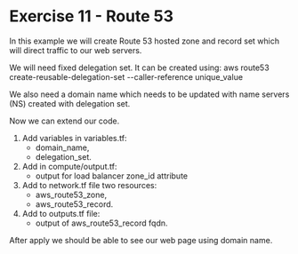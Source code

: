 # Exercise 11 - Route 53

In this example we will create Route 53 hosted zone and record set which will direct traffic to our web servers.

We will need fixed delegation set. It can be created using:
aws route53 create-reusable-delegation-set --caller-reference unique_value

We also need a domain name which needs to be updated with name servers (NS) created with delegation set.

Now we can extend our code.

1. Add variables in variables.tf:
    - domain_name,
    - delegation_set.
2. Add in compute/output.tf:
    - output for load balancer zone_id attribute
3. Add to network.tf file two resources:
    - aws_route53_zone,
    - aws_route53_record.
4. Add to outputs.tf file:
    - output of aws_route53_record fqdn.

After apply we should be able to see our web page using domain name.
